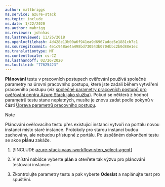 ```yaml
---
author: mattbriggs
ms.service: azure-stack
ms.topic: include
ms.date: 1/22/2020
ms.author: mabrigg
ms.reviewer: johnhas
ms.lastreviewed: 11/26/2018
ms.openlocfilehash: 4d428e13b00a6f941ea9d6967adce5e1881cb7c1
ms.sourcegitcommit: 4e1c948ae4a498bd730543b0704bbc2b0d88e1ec
ms.translationtype: MT
ms.contentlocale: cs-CZ
ms.lasthandoff: 02/26/2020
ms.locfileid: "77625423"
---
```

**Plánování** testu v pracovních postupech ověřování používá společné parametry na úrovni pracovního postupu, které jste zadali během vytváření pracovního postupu (viz [společné parametry pracovních postupů pro ověřování centra Azure Stack jako služba](../azure-stack-vaas-parameters.md)). Pokud se některá z hodnot parametrů testu stane neplatných, musíte je znovu zadat podle pokynů v části [Úprava parametrů pracovního postupu](../azure-stack-vaas-monitor-test.md#change-workflow-parameters).

> [!NOTE]
> Plánování ověřovacího testu přes existující instanci vytvoří na portálu novou instanci místo staré instance. Protokoly pro starou instanci budou zachovány, ale nebudou přístupné z portálu. Po úspěšném dokončení testu se akce **plánu** zakáže.

1. [!INCLUDE [azure-stack-vaas-workflow-step_select-agent](azure-stack-vaas-workflow-step_select-agent.md)]

1. V místní nabídce vyberte **plán** a otevřete tak výzvu pro plánování testovací instance.

1. Zkontrolujte parametry testu a pak vyberte **Odeslat** a naplánujte test pro spuštění.